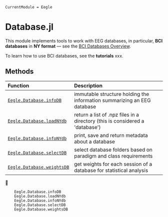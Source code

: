 ```@meta
CurrentModule = Eegle
```

# Database.jl

This module implements tools to work with EEG databases, in particular, **BCI databases** in **NY format** — see the [BCI Databases Overview](@ref).

To learn how to use BCI databases, see the **tutorials** xxx.


## Methods

|  Function            |           Description             |
|:---------------------|:----------------------------------|
|[`Eegle.Database.infoDB`](@ref)      | immutable structure holding the information summarizing an EEG database |
|[`Eegle.Database.loadNYdb`](@ref)    | return a list of .npz files in a directory (this is considered a 'database') |
|[`Eegle.Database.infoNYdb`](@ref)    | print, save and return metadata about a database |
|[`Eegle.Database.selectDB`](@ref)    | select database folders based on paradigm and class requirements
|[`Eegle.Database.weightsDB`](@ref)   | get weights for each session of a database for statistical analysis |
📖
```@docs
    Eegle.Database.infoDB
    Eegle.Database.loadNYdb
    Eegle.Database.infoNYdb
    Eegle.Database.selectDB
    Eegle.Database.weightsDB
```
